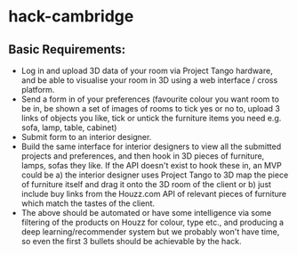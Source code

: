 # hack-cambridge
## Basic Requirements:

- Log in and upload 3D data of your room via Project Tango hardware, and be able to visualise your room in 3D using a web interface / cross platform.
- Send a form in of your preferences (favourite colour you want room to be in, be shown a set of images of rooms to tick yes or no to, upload 3 links of objects you like, tick or untick the furniture items you need e.g. sofa, lamp, table, cabinet)
- Submit form to an interior designer.
- Build the same interface for interior designers to view all the submitted projects and preferences, and then hook in 3D pieces of furniture, lamps, sofas they like. If the API doesn't exist to hook these in, an MVP could be a) the interior designer uses Project Tango to 3D map the piece of furniture itself and drag it onto the 3D room of the client or b) just include buy links from the Houzz.com API of relevant pieces of furniture which match the tastes of the client.
- The above should be automated or have some intelligence via some filtering of the products on Houzz for colour, type etc., and producing a deep learning/recommender system but we probably won't have time, so even the first 3 bullets should be achievable by the hack.

